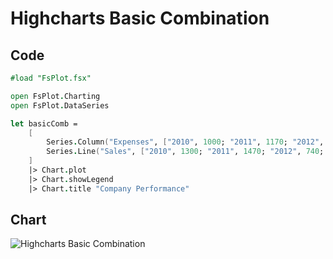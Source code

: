 Highcharts Basic Combination
============================

Code
----

```fsharp
#load "FsPlot.fsx"

open FsPlot.Charting
open FsPlot.DataSeries

let basicComb =
    [
        Series.Column("Expenses", ["2010", 1000; "2011", 1170; "2012", 560; "2013", 1030])
        Series.Line("Sales", ["2010", 1300; "2011", 1470; "2012", 740; "2013", 1330])
    ]
    |> Chart.plot
    |> Chart.showLegend
    |> Chart.title "Company Performance"
```
Chart
-----

![Highcharts Basic Combination](https://raw.github.com/TahaHachana/FsPlot/master/screenshots/HighchartsBasicComb.PNG)